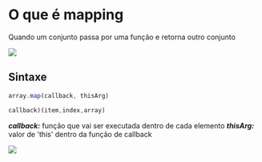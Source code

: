 # O que é mapping

Quando um conjunto passa por uma função e retorna
outro conjunto

![](/docs/assets/img/js_mfr_01.png)

## Sintaxe

~~~ javascript
array.map(callback, thisArg)

callback)(item,index,array)
~~~
***callback:*** função que vai ser executada dentro de  cada
elemento
***thisArg:*** valor de 'this' dentro da função de callback

![](/docs/assets/img/js_mfr_02.png)
